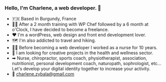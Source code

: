 ### Hello, I'm Charlene, a web developer. 👋


- 🇫🇷  Based in Burgundy, France
- 👩‍💻   After a 2 month training with WP Chef followed by a 6 month at o'Clock, I have decided to become a freelance.
- ❤  I'm a wordPress, web design and front end development lover.
- 🗺  I'm also addicted to travel and hiking.
- 👩‍⚕️ Before becoming a web developer I worked as a nurse for 10 years. 
- 🧐  I am looking for creative projects in the health and wellness sector.
- ➡  Nurse, chiropractor, sports coach, physiotherapist, association, nutritionist, personal development coach, naturopath, sophrologist, etc... Let's develop your digital identity together to increase your activity.
- 💬  charlene.zybala@gmail.com


